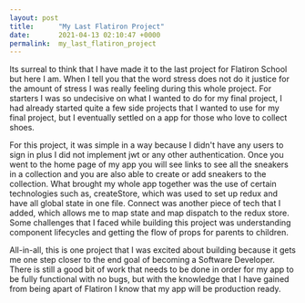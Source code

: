 ```yaml
---
layout: post
title:      "My Last Flatiron Project"
date:       2021-04-13 02:10:47 +0000
permalink:  my_last_flatiron_project
---
```



Its surreal to think that I have made it to the last project for Flatiron School but here I am. When I tell you that the word stress does not do it justice for the amount of stress I was really feeling during this whole project. For starters I was so undecisive on what I wanted to do for my final project, I had already started quite a few side projects that I wanted to use for my final project, but I eventually settled on a app for those who love to collect shoes. 

For this project, it was simple in a way because I didn't have any users to sign in plus I did not implement jwt or any other authentication. Once you went to the home page of my app you will see links to see all the sneakers in a collection and you are also able to create or add sneakers to the collection. What brought my whole app together was the use of certain technologies such as, createStore, which was used to set up redux and have all global state in one file. Connect was another piece of tech that I added, which allows me to map state and map dispatch to the redux store. Some challenges that I faced while building this project was understanding component lifecycles and getting the flow of props for parents to children. 

All-in-all, this is one project that I was excited about building because it gets me one step closer to the end goal of becoming a Software Developer. There is still a good bit of work that needs to be done in order for my app to be fully functional with no bugs, but with the knowledge that I have gained from being apart of Flatiron I know that my app will be production ready.
